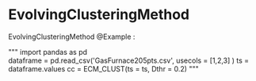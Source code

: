 # EvolvingClusteringMethod
EvolvingClusteringMethod
@Example :

"""
import pandas as pd    
dataframe = pd.read_csv('GasFurnace205pts.csv', usecols = [1,2,3] )
ts = dataframe.values
cc = ECM_CLUST(ts = ts, Dthr = 0.2)
"""
